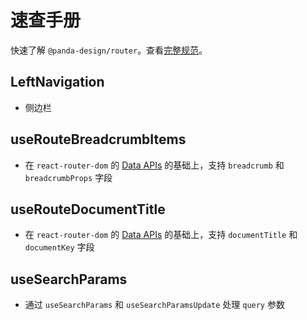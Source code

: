 # 速查手册

快速了解 `@panda-design/router`。查看[完整规范](https://panda-design-team.github.io/)。

## LeftNavigation

- 侧边栏

## useRouteBreadcrumbItems

- 在 `react-router-dom` 的 [Data APIs](https://reactrouter.com/en/main/routers/picking-a-router#data-apis) 的基础上，支持 `breadcrumb` 和 `breadcrumbProps` 字段

## useRouteDocumentTitle

- 在 `react-router-dom` 的 [Data APIs](https://reactrouter.com/en/main/routers/picking-a-router#data-apis) 的基础上，支持 `documentTitle` 和 `documentKey` 字段

## useSearchParams

- 通过 `useSearchParams` 和 `useSearchParamsUpdate` 处理 `query` 参数
